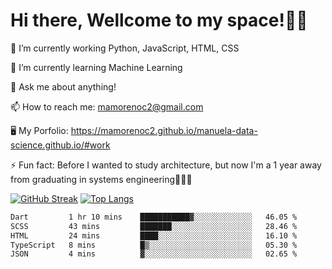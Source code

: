 # Hi there, Wellcome to my space!✌🏾

🔭 I’m currently working Python, JavaScript, HTML, CSS

🌱 I’m currently learning Machine Learning

💬 Ask me about anything!

📫 How to reach me: mamorenoc2@gmail.com

🖥️ My Porfolio: https://mamorenoc2.github.io/manuela-data-science.github.io/#work

⚡ Fun fact: Before I wanted to study architecture, but now I'm a 1 year away from graduating in systems engineering🤣🤣🤣

[![GitHub Streak](https://streak-stats.demolab.com/?user=mamorenoc2&theme=tokyonight_duo)](https://git.io/streak-stats)                 [![Top Langs](https://github-readme-stats.vercel.app/api/top-langs/?username=mamorenoc2&layout=compact&theme=tokyonight)](https://github.com/anuraghazra/github-readme-stats)

<!--START_SECTION:waka-->

```txt
Dart         1 hr 10 mins    ███████████▓░░░░░░░░░░░░░   46.05 %
SCSS         43 mins         ███████░░░░░░░░░░░░░░░░░░   28.46 %
HTML         24 mins         ████░░░░░░░░░░░░░░░░░░░░░   16.10 %
TypeScript   8 mins          █▒░░░░░░░░░░░░░░░░░░░░░░░   05.30 %
JSON         4 mins          ▓░░░░░░░░░░░░░░░░░░░░░░░░   02.65 %
```

<!--END_SECTION:waka-->
